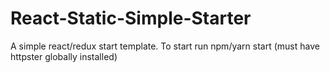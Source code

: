 # React-Static-Simple-Starter
A simple react/redux start template. To start run npm/yarn start (must have httpster globally installed)
